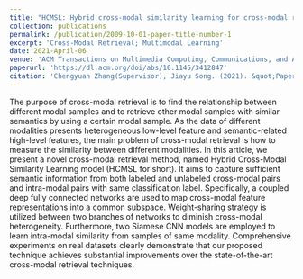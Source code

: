 ```yaml
---
title: "HCMSL: Hybrid cross-modal similarity learning for cross-modal retrieval"
collection: publications
permalink: /publication/2009-10-01-paper-title-number-1
excerpt: 'Cross-Modal Retrieval; Multimodal Learning'
date: 2021-April-06
venue: 'ACM Transactions on Multimedia Computing, Communications, and Applications (TOMM)'
paperurl: 'https://dl.acm.org/doi/abs/10.1145/3412847'
citation: 'Chengyuan Zhang(Supervisor), Jiayu Song. (2021). &quot;Paper Title Number 1.&quot; <i>Journal 1</i>. 1(1).'
---
```


The purpose of cross-modal retrieval is to find the relationship between different modal samples and to retrieve other modal samples with similar semantics by using a certain modal sample. As the data of different modalities presents heterogeneous low-level feature and semantic-related high-level features, the main problem of cross-modal retrieval is how to measure the similarity between different modalities. In this article, we present a novel cross-modal retrieval method, named Hybrid Cross-Modal Similarity Learning model (HCMSL for short). It aims to capture sufficient semantic information from both labeled and unlabeled cross-modal pairs and intra-modal pairs with same classification label. Specifically, a coupled deep fully connected networks are used to map cross-modal feature representations into a common subspace. Weight-sharing strategy is utilized between two branches of networks to diminish cross-modal heterogeneity. Furthermore, two Siamese CNN models are employed to learn intra-modal similarity from samples of same modality. Comprehensive experiments on real datasets clearly demonstrate that our proposed technique achieves substantial improvements over the state-of-the-art cross-modal retrieval techniques.
